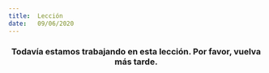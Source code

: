 ```yaml
---
title:  Lección
date:   09/06/2020
---
```


### <center>Todavía estamos trabajando en esta lección. Por favor, vuelva más tarde.</center>